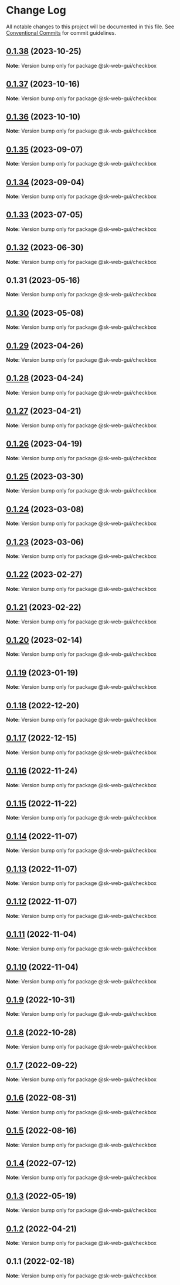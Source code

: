 # Change Log

All notable changes to this project will be documented in this file.
See [Conventional Commits](https://conventionalcommits.org) for commit guidelines.

## [0.1.38](https://github.com/Sundsvallskommun/web-shared-components/compare/@sk-web-gui/checkbox@0.1.37...@sk-web-gui/checkbox@0.1.38) (2023-10-25)

**Note:** Version bump only for package @sk-web-gui/checkbox

## [0.1.37](https://github.com/Sundsvallskommun/web-shared-components/compare/@sk-web-gui/checkbox@0.1.36...@sk-web-gui/checkbox@0.1.37) (2023-10-16)

**Note:** Version bump only for package @sk-web-gui/checkbox

## [0.1.36](https://github.com/Sundsvallskommun/web-shared-components/compare/@sk-web-gui/checkbox@0.1.35...@sk-web-gui/checkbox@0.1.36) (2023-10-10)

**Note:** Version bump only for package @sk-web-gui/checkbox

## [0.1.35](https://github.com/Sundsvallskommun/web-shared-components/compare/@sk-web-gui/checkbox@0.1.34...@sk-web-gui/checkbox@0.1.35) (2023-09-07)

**Note:** Version bump only for package @sk-web-gui/checkbox

## [0.1.34](https://github.com/Sundsvallskommun/web-shared-components/compare/@sk-web-gui/checkbox@0.1.33...@sk-web-gui/checkbox@0.1.34) (2023-09-04)

**Note:** Version bump only for package @sk-web-gui/checkbox

## [0.1.33](https://github.com/Sundsvallskommun/web-shared-components/compare/@sk-web-gui/checkbox@0.1.32...@sk-web-gui/checkbox@0.1.33) (2023-07-05)

**Note:** Version bump only for package @sk-web-gui/checkbox

## [0.1.32](https://github.com/Sundsvallskommun/web-shared-components/compare/@sk-web-gui/checkbox@0.1.31...@sk-web-gui/checkbox@0.1.32) (2023-06-30)

**Note:** Version bump only for package @sk-web-gui/checkbox

## 0.1.31 (2023-05-16)

**Note:** Version bump only for package @sk-web-gui/checkbox

## [0.1.30](https://github.com/Sundsvallskommun/web-shared-components/compare/@sk-web-gui/checkbox@0.1.29...@sk-web-gui/checkbox@0.1.30) (2023-05-08)

**Note:** Version bump only for package @sk-web-gui/checkbox

## [0.1.29](https://github.com/Sundsvallskommun/web-shared-components/compare/@sk-web-gui/checkbox@0.1.28...@sk-web-gui/checkbox@0.1.29) (2023-04-26)

**Note:** Version bump only for package @sk-web-gui/checkbox

## [0.1.28](https://github.com/Sundsvallskommun/web-shared-components/compare/@sk-web-gui/checkbox@0.1.27...@sk-web-gui/checkbox@0.1.28) (2023-04-24)

**Note:** Version bump only for package @sk-web-gui/checkbox

## [0.1.27](https://github.com/Sundsvallskommun/web-shared-components/compare/@sk-web-gui/checkbox@0.1.26...@sk-web-gui/checkbox@0.1.27) (2023-04-21)

**Note:** Version bump only for package @sk-web-gui/checkbox

## [0.1.26](https://github.com/Sundsvallskommun/web-shared-components/compare/@sk-web-gui/checkbox@0.1.25...@sk-web-gui/checkbox@0.1.26) (2023-04-19)

**Note:** Version bump only for package @sk-web-gui/checkbox

## [0.1.25](https://github.com/Sundsvallskommun/web-shared-components/compare/@sk-web-gui/checkbox@0.1.24...@sk-web-gui/checkbox@0.1.25) (2023-03-30)

**Note:** Version bump only for package @sk-web-gui/checkbox

## [0.1.24](https://github.com/Sundsvallskommun/web-shared-components/compare/@sk-web-gui/checkbox@0.1.23...@sk-web-gui/checkbox@0.1.24) (2023-03-08)

**Note:** Version bump only for package @sk-web-gui/checkbox

## [0.1.23](https://github.com/Sundsvallskommun/web-shared-components/compare/@sk-web-gui/checkbox@0.1.22...@sk-web-gui/checkbox@0.1.23) (2023-03-06)

**Note:** Version bump only for package @sk-web-gui/checkbox

## [0.1.22](https://github.com/Sundsvallskommun/web-shared-components/compare/@sk-web-gui/checkbox@0.1.21...@sk-web-gui/checkbox@0.1.22) (2023-02-27)

**Note:** Version bump only for package @sk-web-gui/checkbox

## [0.1.21](https://github.com/Sundsvallskommun/web-shared-components/compare/@sk-web-gui/checkbox@0.1.20...@sk-web-gui/checkbox@0.1.21) (2023-02-22)

**Note:** Version bump only for package @sk-web-gui/checkbox

## [0.1.20](https://github.com/Sundsvallskommun/web-shared-components/compare/@sk-web-gui/checkbox@0.1.19...@sk-web-gui/checkbox@0.1.20) (2023-02-14)

**Note:** Version bump only for package @sk-web-gui/checkbox

## [0.1.19](https://github.com/Sundsvallskommun/web-shared-components/compare/@sk-web-gui/checkbox@0.1.18...@sk-web-gui/checkbox@0.1.19) (2023-01-19)

**Note:** Version bump only for package @sk-web-gui/checkbox

## [0.1.18](https://github.com/Sundsvallskommun/web-shared-components/compare/@sk-web-gui/checkbox@0.1.17...@sk-web-gui/checkbox@0.1.18) (2022-12-20)

**Note:** Version bump only for package @sk-web-gui/checkbox

## [0.1.17](https://github.com/Sundsvallskommun/web-shared-components/compare/@sk-web-gui/checkbox@0.1.16...@sk-web-gui/checkbox@0.1.17) (2022-12-15)

**Note:** Version bump only for package @sk-web-gui/checkbox

## [0.1.16](https://github.com/Sundsvallskommun/web-shared-components/compare/@sk-web-gui/checkbox@0.1.15...@sk-web-gui/checkbox@0.1.16) (2022-11-24)

**Note:** Version bump only for package @sk-web-gui/checkbox

## [0.1.15](https://github.com/Sundsvallskommun/web-shared-components/compare/@sk-web-gui/checkbox@0.1.14...@sk-web-gui/checkbox@0.1.15) (2022-11-22)

**Note:** Version bump only for package @sk-web-gui/checkbox

## [0.1.14](https://github.com/Sundsvallskommun/web-shared-components/compare/@sk-web-gui/checkbox@0.1.13...@sk-web-gui/checkbox@0.1.14) (2022-11-07)

**Note:** Version bump only for package @sk-web-gui/checkbox

## [0.1.13](https://github.com/Sundsvallskommun/web-shared-components/compare/@sk-web-gui/checkbox@0.1.12...@sk-web-gui/checkbox@0.1.13) (2022-11-07)

**Note:** Version bump only for package @sk-web-gui/checkbox

## [0.1.12](https://github.com/Sundsvallskommun/web-shared-components/compare/@sk-web-gui/checkbox@0.1.11...@sk-web-gui/checkbox@0.1.12) (2022-11-07)

**Note:** Version bump only for package @sk-web-gui/checkbox

## [0.1.11](https://github.com/Sundsvallskommun/web-shared-components/compare/@sk-web-gui/checkbox@0.1.10...@sk-web-gui/checkbox@0.1.11) (2022-11-04)

**Note:** Version bump only for package @sk-web-gui/checkbox

## [0.1.10](https://github.com/Sundsvallskommun/web-shared-components/compare/@sk-web-gui/checkbox@0.1.9...@sk-web-gui/checkbox@0.1.10) (2022-11-04)

**Note:** Version bump only for package @sk-web-gui/checkbox

## [0.1.9](https://github.com/Sundsvallskommun/web-shared-components/compare/@sk-web-gui/checkbox@0.1.7...@sk-web-gui/checkbox@0.1.9) (2022-10-31)

**Note:** Version bump only for package @sk-web-gui/checkbox

## [0.1.8](https://github.com/Sundsvallskommun/web-shared-components/compare/@sk-web-gui/checkbox@0.1.7...@sk-web-gui/checkbox@0.1.8) (2022-10-28)

**Note:** Version bump only for package @sk-web-gui/checkbox

## [0.1.7](https://github.com/Sundsvallskommun/web-shared-components/compare/@sk-web-gui/checkbox@0.1.6...@sk-web-gui/checkbox@0.1.7) (2022-09-22)

**Note:** Version bump only for package @sk-web-gui/checkbox

## [0.1.6](https://github.com/Sundsvallskommun/web-shared-components/compare/@sk-web-gui/checkbox@0.1.5...@sk-web-gui/checkbox@0.1.6) (2022-08-31)

**Note:** Version bump only for package @sk-web-gui/checkbox

## [0.1.5](https://github.com/Sundsvallskommun/web-shared-components/compare/@sk-web-gui/checkbox@0.1.4...@sk-web-gui/checkbox@0.1.5) (2022-08-16)

**Note:** Version bump only for package @sk-web-gui/checkbox

## [0.1.4](https://github.com/Sundsvallskommun/web-shared-components/compare/@sk-web-gui/checkbox@0.1.3...@sk-web-gui/checkbox@0.1.4) (2022-07-12)

**Note:** Version bump only for package @sk-web-gui/checkbox

## [0.1.3](https://github.com/Sundsvallskommun/web-shared-components/compare/@sk-web-gui/checkbox@0.1.2...@sk-web-gui/checkbox@0.1.3) (2022-05-19)

**Note:** Version bump only for package @sk-web-gui/checkbox

## [0.1.2](https://github.com/Sundsvallskommun/web-shared-components/compare/@sk-web-gui/checkbox@0.1.1...@sk-web-gui/checkbox@0.1.2) (2022-04-21)

**Note:** Version bump only for package @sk-web-gui/checkbox

## 0.1.1 (2022-02-18)

**Note:** Version bump only for package @sk-web-gui/checkbox
